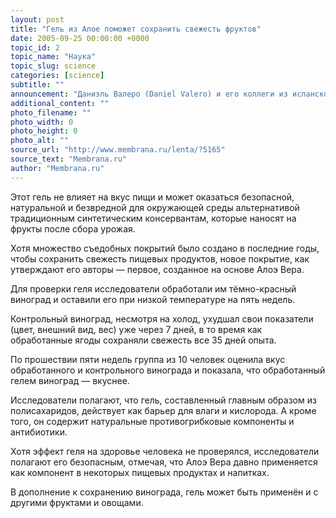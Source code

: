 ```yaml
---
layout: post
title: "Гель из Алое поможет сохранить свежесть фруктов"
date: 2005-09-25 00:00:00 +0000
topic_id: 2
topic_name: "Наука"
topic_slug: science
categories: [science]
subtitle: ""
announcement: "Даниэль Валеро (Daniel Valero) и его коллеги из испанского университета Мигуэля Эрнандеса (University of Miguel Hern&#225;ndez) создали гель на основе растения Алоэ Вера, который может служить съедобным покрытием для продуктов."
additional_content: ""
photo_filename: ""
photo_width: 0
photo_height: 0
photo_alt: ""
source_url: "http://www.membrana.ru/lenta/?5165"
source_text: "Membrana.ru"
author: "Membrana.ru"
---
```

Этот гель не влияет на вкус пищи и может оказаться безопасной, натуральной и безвредной для окружающей среды альтернативой традиционным синтетическим консервантам, которые наносят на фрукты после сбора урожая.

Хотя множество съедобных покрытий было создано в последние годы, чтобы сохранить свежесть пищевых продуктов, новое покрытие, как утверждают его авторы — первое, созданное на основе Алоэ Вера.

Для проверки геля исследователи обработали им тёмно-красный виноград и оставили его при низкой температуре на пять недель.

Контрольный виноград, несмотря на холод, ухудшал свои показатели (цвет, внешний вид, вес) уже через 7 дней, в то время как обработанные ягоды сохраняли свежесть все 35 дней опыта.

По прошествии пяти недель группа из 10 человек оценила вкус обработанного и контрольного винограда и показала, что обработанный гелем виноград — вкуснее.

Исследователи полагают, что гель, составленный главным образом из полисахаридов, действует как барьер для влаги и кислорода. А кроме того, он содержит натуральные противогрибковые компоненты и антибиотики.

Хотя эффект геля на здоровье человека не проверялся, исследователи полагают его безопасным, отмечая, что Алоэ Вера давно применяется как компонент в некоторых пищевых продуктах и напитках.

В дополнение к сохранению винограда, гель может быть применён и с другими фруктами и овощами.
